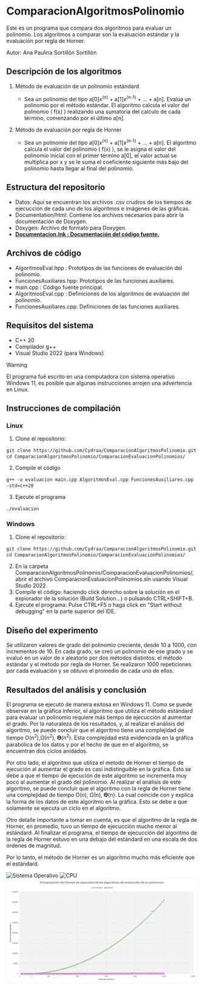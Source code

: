 # ComparacionAlgoritmosPolinomio
Este es un programa que compara dos algoritmos para evaluar un polinomio. Los algoritmos a comparar son la evaluación estándar y la evaluación por regla de Horner.

Autor: Ana Paulina Sortillón Sortillón

## Descripción de los algoritmos
1. Método de evaluación de un polinomio estándard
   - Sea un polinomio del tipo a[0]x<sup>(n)</sup> + a[1]x<sup>(n-1)</sup> + ... + a[n]. Evalúa un polinomio por el método estándar. El algoritmo calcula el valor del polinomio ( f(x) ) realizando una sumatoria del calculo de cada término, comenzando por el último a[n].

2. Método de evaluación por regla de Horner
   - Sea un polinomio del tipo a[0]x<sup>(n)</sup> + a[1]x<sup>(n-1)</sup> + ... + a[n]. El algoritmo calcula el valor del polinomio ( f(x) ), se le asigna el valor del polinomio inicial con el primer término a[0], el valor actual se multiplica por x y se le suma el coeficiente siguiente más bajo del polinomio hasta llegar al final del polinomio.

## Estructura del repositorio
* Datos: Aquí se encuentran los archivos .csv crudros de los tiempos de ejecucción de cada uno de los algoritmos e imágenes de las gráficas.
* Documentation/html: Contiene los archivos necesarios para abrir la documentación de Doxygen.
* Doxygen: Archivo de formato para Doxygen.
* **<ins>Documentacion.lnk : Documentación del código fuente.</ins>**

## Archivos de código
* AlgoritmosEval.hpp : Prototipos de las funciones de evaluación del polinomio.
* FuncionesAuxiliares.hpp: Prototipos de las funciones auxiliares.
* main.cpp : Código fuente principal.
* AlgoritmosEval.cpp : Definiciones de los algoritmos de evaluación del polinomio.
* FuncionesAuxiliares.cpp: Definiciones de las funciones auxiliares.
  
## Requisitos del sistema
* C++ 20
* Compilador g++
* Visual Studio 2022 (para Windows)

> [!WARNING]
> El programa fué escrito en una computadora con sistema operativo Windows 11, es posible que algunas instrucciones arrojen una advertencia en Linux.

## Instrucciones de compilación
### Linux
1. Clone el repositorio:
```
git clone https://github.com/Cydraa/ComparacionAlgoritmosPolinomio.git
cd ComparacionAlgoritmosPolinomio/ComparacionEvaluacionPolinomios/
```
2. Compile el código
```
g++ -o evaluacion main.cpp AlgoritmosEval.cpp FuncionesAuxiliares.cpp -std=c++20
```

3. Ejecute el programa
```
./evaluacion
```

### Windows
1. Clone el repositorio:
```
git clone https://github.com/Cydraa/ComparacionAlgoritmosPolinomio.git
cd ComparacionAlgoritmosPolinomio/ComparacionEvaluacionPolinomios/
```
2. En la carpeta ComparacionAlgoritmosPolinomio/ComparacionEvaluacionPolinomios/, abrir el archivo ComparacionEvaluacionPolinomios.sln usando Visual Studio 2022.
3. Compile el código: haciendo click derecho sobre la solución en el explorador de la solución (Build Solution...) o pulsando CTRL+SHIFT+B.
5. Ejecute el programa: Pulse CTRL+F5 o haga click en "Start without debugging" en la parte superior del IDE.

## Diseño del experimento
Se utilizaron valores de grado del polinomio creciente, desde 10 a 1000, con incrementos de 10. En cada grado, se creó un polinomio de ese grado y se evaluó en un valor de x aleatorio por dos métodos distintos: el método estándar y el método por regla de Horner. Se realizaron 1000 repeticiones por cada evaluación y se obtuvo el promedio de cada uno de ellos.

## Resultados del análisis y conclusión
El programa se ejecutó de manera exitosa en Windows 11. Como se puede observar en la gráfica inferior, el algoritmo que utiliza el método estándard para evaluar un polinomio requiere más tiempo de ejecucción al aumentar el grado. Por la naturaleza de los resultados, y, al realizar el análisis del algoritmo, se puede concluir que el algoritmo tiene una complejidad de tiempo O(n<sup>2</sup>),Ω(n<sup>2</sup>), 𝚯(n<sup>2</sup>). Esta complejidad está evidenciada en la gráfica parabólica de los datos y por el hecho de que en el algoritmo, se encuentran dos ciclos anidados.

Por otro lado, el algoritmo que utiliza el metodo de Horner el tiempo de ejecución al aumentar el grado es casi indistinguible en la gráfica. Esto se debe a que el tiempo de ejecución de este algoritmo se incrementa muy poco al aumentar el grado del polinomio. Al realizar el análisis de este algoritmo, se puede concluir que el algoritmo con la regla de Horner tiene una complejidad de tiempo O(n), Ω(n), 𝚯(n). La cual coincide con y explica la forma de los datos de este algoritmo en la gráfica. Esto se debe a que solamente se ejecuta un ciclo en el algoritmo.

Otro detalle importante a tomar en cuenta, es que el algoritmo de la regla de Horner, en promedio, tuvo un tiempo de ejecucción mucho menor al estándard. Al finalizar el programa, el tiempo de ejecucción del algoritmo de la regla de Horner estuvo en una debajo del estándard en una escala de dos órdenes de magnitud.

Por lo tanto, el método de Horner es un algoritmo mucho más eficiente que el estándard.

![Sistema Operativo](https://img.shields.io/badge/Sistema%20Operativo%20-%20Windows%2011-blue) ![CPU](https://img.shields.io/badge/CPU%20-%2011th%20Gen%20Intel(R)%20Core(TM)%20i7%2011700F-purple)
![Gráfica comparativa de algoritmos de evaluacion de polinomio en Windows](ComparacionEvaluacionPolinomios/Datos/grafica_comparacionAlgPol.jpg)
